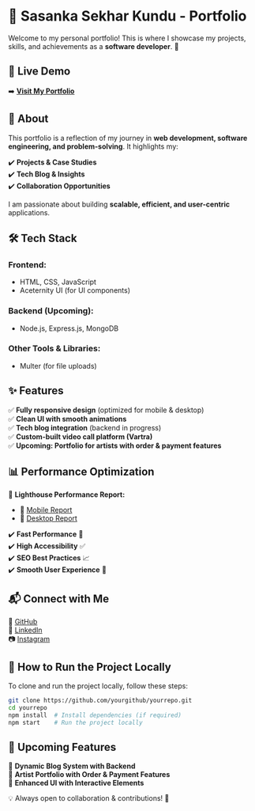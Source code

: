 
# 🌟 Sasanka Sekhar Kundu - Portfolio  

Welcome to my personal portfolio! This is where I showcase my projects, skills, and achievements as a **software developer**. 🚀  

## 🔗 Live Demo  

➡️ **[Visit My Portfolio](https://sasankawrites.netlify.app/)**  

## 📌 About  

This portfolio is a reflection of my journey in **web development, software engineering, and problem-solving**. It highlights my:  

✔️ **Projects & Case Studies**  
✔️ **Tech Blog & Insights**  
✔️ **Collaboration Opportunities**  

I am passionate about building **scalable, efficient, and user-centric** applications.  

## 🛠️ Tech Stack  

### **Frontend:**  
- HTML, CSS, JavaScript  
- Aceternity UI (for UI components)  

### **Backend (Upcoming):**  
- Node.js, Express.js, MongoDB  

### **Other Tools & Libraries:**  
- Multer (for file uploads)  

## ✨ Features  

✅ **Fully responsive design** (optimized for mobile & desktop)  
✅ **Clean UI with smooth animations**  
✅ **Tech blog integration** (backend in progress)  
✅ **Custom-built video call platform (Vartra)**  
✅ **Upcoming: Portfolio for artists with order & payment features**  

## 📊 Performance Optimization  

📄 **Lighthouse Performance Report:**  
- 🔹 [Mobile Report](reports/lighthouse-mobile.pdf)  
- 🔹 [Desktop Report](https://github.com/Sasanka14/portfolio/blob/main/reports/PageSpeed%20Insights%20Portfolio%20Mobile.pdf)  

✔️ **Fast Performance** 🚀  
✔️ **High Accessibility** ✅  
✔️ **SEO Best Practices** 📈  
✔️ **Smooth User Experience** 🎨  

## 📬 Connect with Me  

🔗 [GitHub](https://github.com/Sasanka14)  
💼 [LinkedIn](https://www.linkedin.com/in/sasanka-sekhar-kundu-b746072a7)  
📷 [Instagram](https://www.instagram.com/__kuronotsubasa__?igsh=MWdyNHd2NDFzZWl3Yw==)  

## 🔧 How to Run the Project Locally  

To clone and run the project locally, follow these steps:  

```bash
git clone https://github.com/yourgithub/yourrepo.git
cd yourrepo
npm install  # Install dependencies (if required)
npm start    # Run the project locally
```  

## 🎯 Upcoming Features  

🔹 **Dynamic Blog System with Backend**  
🔹 **Artist Portfolio with Order & Payment Features**  
🔹 **Enhanced UI with Interactive Elements**  

💡 Always open to collaboration & contributions! 🚀  

